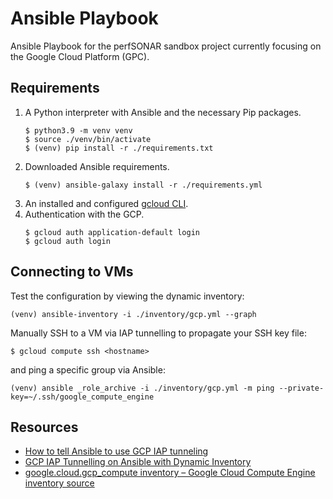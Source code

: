 
# Ansible Playbook

Ansible Playbook for the perfSONAR sandbox project currently focusing on the Google Cloud Platform (GPC).

## Requirements

1. A Python interpreter with Ansible and the necessary Pip packages.
   ```shell
   $ python3.9 -m venv venv
   $ source ./venv/bin/activate
   $ (venv) pip install -r ./requirements.txt
   ```
1. Downloaded Ansible requirements.
   ```shell
   $ (venv) ansible-galaxy install -r ./requirements.yml
   ```
1. An installed and configured [gcloud CLI](https://cloud.google.com/sdk/docs/install#linux).
1. Authentication with the GCP.
   ```shell
   $ gcloud auth application-default login
   $ gcloud auth login
   ```

## Connecting to VMs

Test the configuration by viewing the dynamic inventory:

```shell
(venv) ansible-inventory -i ./inventory/gcp.yml --graph
```

Manually SSH to a VM via IAP tunnelling to propagate your SSH key file:

```shell
$ gcloud compute ssh <hostname>
```

and ping a specific group via Ansible:

```shell
(venv) ansible _role_archive -i ./inventory/gcp.yml -m ping --private-key=~/.ssh/google_compute_engine
```

## Resources

* [How to tell Ansible to use GCP IAP tunneling](https://xebia.com/blog/how-to-tell-ansible-to-use-gcp-iap-tunneling/)
* [GCP IAP Tunnelling on Ansible with Dynamic Inventory](https://www.bionconsulting.com/blog/gcp-iap-tunnelling-on-ansible-with-dynamic-inventory)
* [google.cloud.gcp_compute inventory – Google Cloud Compute Engine inventory source](https://docs.ansible.com/ansible/latest/collections/google/cloud/gcp_compute_inventory.html)